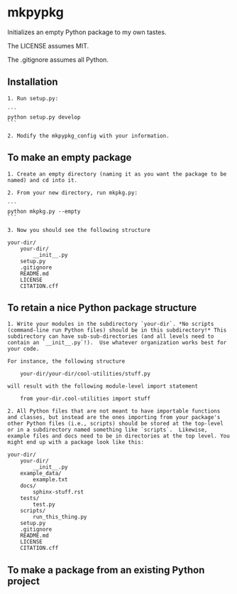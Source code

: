 # mkpypkg
Initializes an empty Python package to my own tastes.

The LICENSE assumes MIT. 

The .gitignore assumes all Python.

## Installation

	1. Run setup.py:

	```
	python setup.py develop
	```

	2. Modify the mkpypkg_config with your information.


## To make an empty package

	1. Create an empty directory (naming it as you want the package to be named) and cd into it.

	2. From your new directory, run mkpkg.py:

	```
	python mkpkg.py --empty
	```

	3. Now you should see the following structure

	your-dir/
		your-dir/
			__init__.py
		setup.py
		.gitignore
		README.md
		LICENSE
		CITATION.cff

## To retain a nice Python package structure

	1. Write your modules in the subdirectory `your-dir`. *No scripts (command-line run Python files) should be in this subdirectory!* This subdirectory can have sub-sub-directories (and all levels need to contain an `__init__.py`!).  Use whatever organization works best for your code. 

	For instance, the following structure 

		your-dir/your-dir/cool-utilities/stuff.py

	will result with the following module-level import statement

		from your-dir.cool-utilities import stuff

	2. All Python files that are not meant to have importable functions and classes, but instead are the ones importing from your package's other Python files (i.e., scripts) should be stored at the top-level or in a subdirectory named something like `scripts`.  Likewise, example files and docs need to be in directories at the top level. You might end up with a package look like this:

	your-dir/
		your-dir/
			__init__.py
		example_data/
			example.txt
		docs/
			sphinx-stuff.rst
		tests/
			test.py
		scripts/
			run_this_thing.py
		setup.py
		.gitignore
		README.md
		LICENSE
		CITATION.cff

## To make a package from an existing Python project



